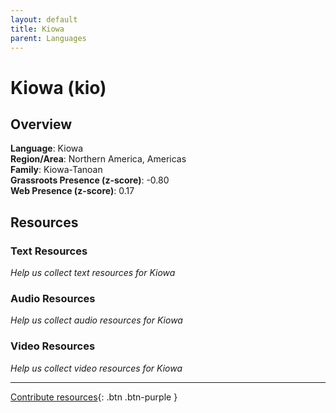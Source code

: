 ```yaml
---
layout: default
title: Kiowa
parent: Languages
---
```


# Kiowa (kio)

## Overview

**Language**: Kiowa  
**Region/Area**: Northern America, Americas  
**Family**: Kiowa-Tanoan  
**Grassroots Presence (z-score)**: -0.80  
**Web Presence (z-score)**: 0.17  

## Resources

### Text Resources
*Help us collect text resources for Kiowa*

### Audio Resources
*Help us collect audio resources for Kiowa*

### Video Resources
*Help us collect video resources for Kiowa*

---

[Contribute resources](https://forms.office.com/e/1SfLJx3u1r){: .btn .btn-purple }
